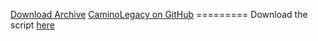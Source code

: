 <a href="/caminobrowser/download_archive.html">Download Archive</a>
<a href="https://github.com/RetroSoftwareRepository/CaminoLegacy">CaminoLegacy on GitHub</a>
========= Download the script <a href="/caminobrowser/build_tenfourfox">here</a>
